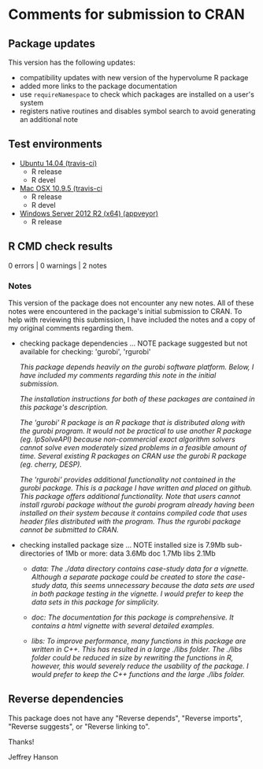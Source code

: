 # Comments for submission to CRAN

## Package updates

This version has the following updates:

* compatibility updates with new version of the hypervolume R package
* added more links to the package documentation
* use `requireNamespace` to  check which packages are installed on a user's system
* registers native routines and disables symbol search to avoid generating an additional note

## Test environments

* [Ubuntu 14.04 (travis-ci)](https://travis-ci.org/jeffreyhanson/raptr/builds)
  + R release
  + R devel
* [Mac OSX 10.9.5 (travis-ci](https://travis-ci.org/jeffreyhanson/raptr/builds)
  + R release
  + R devel
* [Windows Server 2012 R2 (x64) (appveyor)](https://ci.appveyor.com/project/jeffreyhanson/raptr)
  + R release

## R CMD check results

0 errors | 0 warnings | 2 notes

### Notes

This version of the package does not encounter any new notes. All of these notes were encountered in the package's initial submission to CRAN. To help with reviewing this submission, I have included the notes and a copy of my original comments regarding them.

* checking package dependencies ... NOTE
  package suggested but not available for checking: 'gurobi', 'rgurobi'

  _This package depends heavily on the gurobi software platform. Below, I have included my comments regarding this note in the initial submission._

  _The installation instructions for both of these packages are contained in this package's description._

  _The 'gurobi' R package is an R package that is distributed along with the gurobi program. It would not be practical to use another R package (eg. lpSolveAPI) because non-commercial exact algorithm solvers cannot solve even moderately sized problems in a feasible amount of time. Several existing R packages on CRAN use the gurobi R package (eg. cherry, DESP)._

  _The 'rgurobi' provides additional functionality not contained in the gurobi package. This is a package I have written and placed on github. This package offers additional functionality. Note that users cannot install rgurobi package without the gurobi program already having been installed on their system because it contains compiled code that uses header files distributed with the program. Thus the rgurobi package cannot be submitted to CRAN._

* checking installed package size ... NOTE
  installed size is  7.9Mb
  sub-directories of 1Mb or more:
    data   3.6Mb
    doc    1.7Mb
    libs   2.1Mb

  + _data: The ./data directory contains case-study data for a vignette. Although a separate package could be created to store the case-study data, this
  seems unnecessary because the data sets are used in both package testing in the vignette. I would prefer to keep the data sets in this package for simplicity._

  + _doc: The documentation for this package is comprehensive. It contains a html vignette with several detailed examples._

  + _libs: To improve performance, many functions in this package are written in C++. This has resulted in a large ./libs folder. The ./libs folder could be reduced
  in size by rewriting the functions in R, however, this would severely reduce the usability of the package. I would prefer to keep the C++ functions and the
  large ./libs folder._

## Reverse dependencies

This package does not have any "Reverse depends", "Reverse imports", "Reverse suggests", or "Reverse linking to".

Thanks!

Jeffrey Hanson

